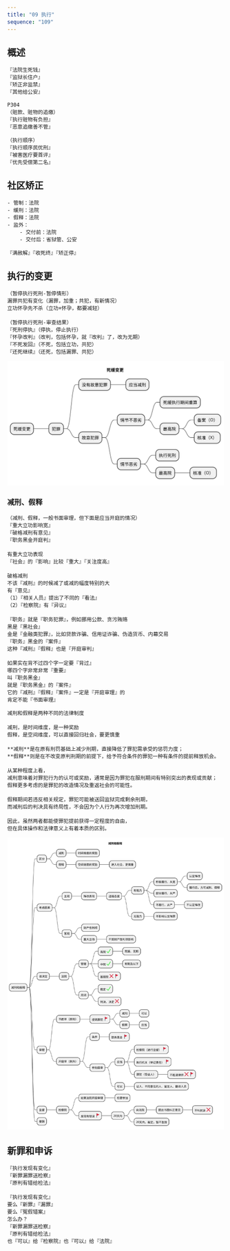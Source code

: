 ```yaml
---
title: "09 执行"
sequence: "109"
---
```


## 概述

```text
『法院生死钱』
『监狱长住户』
『矫正非监禁』
『其他给公安』
```

```text
P304
（赃款、赃物的追缴）
『执行赃物有负担』
『恶意追缴善不管』
```

```text
（执行顺序）
『执行顺序民优刑』
『被害医疗要首评』
『优先受偿第二名』
```

## 社区矫正

```text
- 管制：法院
- 缓刑：法院
- 假释：法院
- 监外：
    - 交付前：法院
    - 交付后：省狱管、公安
```

```text
『满赦解』『收死终』『矫正停』
```

## 执行的变更

```text
（暂停执行死刑-暂停情形）
漏罪共犯有变化（漏罪，加重；共犯，有新情况）
立功怀孕先不杀（立功+怀孕，都要减轻）

（暂停执行死刑-审查结果）
『死刑停执』（停执，停止执行）
『怀孕改判』（改判，包括怀孕，就『改判』了，改为无期）
『不死发回』（不死，包括立功，共犯）
『还死继续』（还死，包括漏罪、共犯）
```

![](/assets/images/law/criminalp/死缓变更.svg)

### 减刑、假释

```text
（减刑、假释，一般书面审理，但下面是应当开庭的情况）
『重大立功影响宽』
『破格减刑有意见』
『职务黑金开庭判』

有重大立功表现
『社会』的『影响』比较『重大』『关注度高』

破格减刑
不该『减刑』的时候减了或减的幅度特别的大
有『意见』
（1）『相关人员』提出了不同的『看法』
（2）『检察院』有『异议』

『职务』就是『职务犯罪』，例如挪用公款、贪污贿赂
黑是『黑社会』
金是『金融类犯罪』，比如贷款诈骗、信用证诈骗、伪造货币、内幕交易
『职务』黑金的『案件』
这种『减刑』『假释』也是『开庭审判』

如果实在背不过四个字一定要『背过』
哪四个字非常非常『重要』
叫『职务黑金』
就是『职务黑金』的『案件』
它的『减刑』『假释』『案件』一定是『开庭审理』的
肯定不能『书面审理』
```

```text
减刑和假释是两种不同的法律制度

减刑，是时间维度，是一种奖励
假释，是空间维度，可以直接回归社会，要更慎重

**减刑**是在原有刑罚基础上减少刑期，直接降低了罪犯需承受的惩罚力度；
**假释**则是在不改变原判刑期的前提下，给予符合条件的罪犯一种有条件的提前释放机会。

从某种程度上看，
减刑意味着对罪犯行为的认可或奖励，通常是因为罪犯在服刑期间有特别突出的表现或贡献；
假释更多考虑的是罪犯的改造情况及重返社会的可能性。

假释期间若违反相关规定，罪犯可能被送回监狱完成剩余刑期，
而减刑后的判决具有终局性，不会因为个人行为再次增加刑期。

因此，虽然两者都能使罪犯提前获得一定程度的自由，
但在具体操作和法律意义上有着本质的区别。
```

![](/assets/images/law/criminalp/减刑和假释.svg)

## 新罪和申诉

```text
『执行发现有变化』
『新罪漏罪送检察』
『原判有错给检法』

『执行发现有变化』
要么『新罪』『漏罪』
要么『冤假错案』
怎么办？
『新罪漏罪送检察』
『原判有错给检法』
也『可以』给『检察院』也『可以』给『法院』
```
